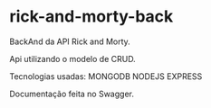 # rick-and-morty-back

BackAnd da API Rick and Morty.

Api utilizando o modelo de CRUD.

Tecnologias usadas:
MONGODB
NODEJS
EXPRESS

Documentação feita no Swagger.


